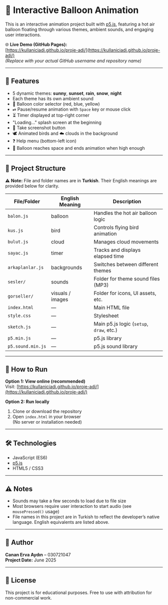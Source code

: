 # 🎈 Interactive Balloon Animation

This is an interactive animation project built with [p5.js](https://p5js.org/), featuring a hot air balloon floating through various themes, ambient sounds, and engaging user interactions.

🌐 **Live Demo (GitHub Pages):**  
[https://kullaniciadi.github.io/proje-adi/](https://kullaniciadi.github.io/proje-adi/)  
*(Replace with your actual GitHub username and repository name)*

---

## 🌟 Features

- 5 dynamic themes: **sunny**, **sunset**, **rain**, **snow**, **night**
- Each theme has its own ambient sound
- 🎨 Balloon color selector (red, blue, yellow)
- ⏯ Pause/resume animation with `Space` key or mouse click
- ⏳ Timer displayed at top-right corner
- "Loading..." splash screen at the beginning
- 📸 Take screenshot button
- 🕊 Animated birds and ☁ clouds in the background
- ❓ Help menu (bottom-left icon)
- 🚀 Balloon reaches space and ends animation when high enough

---

## 📁 Project Structure

⚠️ **Note:** File and folder names are in **Turkish**. Their English meanings are provided below for clarity.

| File/Folder          | English Meaning      | Description                              |
|----------------------|----------------------|------------------------------------------|
| `balon.js`           | balloon              | Handles the hot air balloon logic        |
| `kus.js`             | bird                 | Controls flying bird animation           |
| `bulut.js`           | cloud                | Manages cloud movements                  |
| `sayac.js`           | timer                | Tracks and displays elapsed time         |
| `arkaplanlar.js`     | backgrounds          | Switches between different themes        |
| `sesler/`            | sounds               | Folder for theme sound files (MP3)       |
| `gorseller/`         | visuals / images     | Folder for icons, UI assets, etc.        |
| `index.html`         | —                    | Main HTML file                           |
| `style.css`          | —                    | Stylesheet                               |
| `sketch.js`          | —                    | Main p5.js logic (`setup`, `draw`, etc.) |
| `p5.min.js`          | —                    | p5.js library                            |
| `p5.sound.min.js`    | —                    | p5.js sound library                      |

---

## 🚀 How to Run

**Option 1: View online (recommended)**  
Visit: [https://kullaniciadi.github.io/proje-adi/](https://kullaniciadi.github.io/proje-adi/)

**Option 2: Run locally**  
1. Clone or download the repository  
2. Open `index.html` in your browser  
(No server or installation needed)

---

## 🛠️ Technologies

- JavaScript (ES6)
- [p5.js](https://p5js.org/)
- HTML5 / CSS3

---

## ⚠ Notes

- Sounds may take a few seconds to load due to file size
- Most browsers require user interaction to start audio (see `mousePressed()` usage)
- File names in this project are in Turkish to reflect the developer’s native language. English equivalents are listed above.

---

## 👤 Author

**Canan Erva Aydın** – 030721047  
**Project Date:** June 2025

---

## 📄 License

This project is for educational purposes. Free to use with attribution for non-commercial work.
